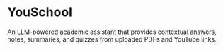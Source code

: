 # YouSchool
An LLM-powered academic assistant that provides contextual answers, notes, summaries, and quizzes from uploaded PDFs and YouTube links.
